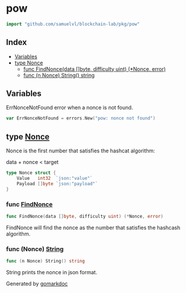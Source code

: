 <!-- Code generated by gomarkdoc. DO NOT EDIT -->

# pow

```go
import "github.com/samuelvl/blockchain-lab/pkg/pow"
```

## Index

- [Variables](<#variables>)
- [type Nonce](<#type-nonce>)
  - [func FindNonce(data []byte, difficulty uint) (*Nonce, error)](<#func-findnonce>)
  - [func (n Nonce) String() string](<#func-nonce-string>)


## Variables

ErrNonceNotFound error when a nonce is not found\.

```go
var ErrNonceNotFound = errors.New("pow: nonce not found")
```

## type [Nonce](<https://github.com/samuelvl/blockchain-lab/blob/main/pkg/pow/nonce.go#L17-L20>)

Nonce is the first number that satisfies the hashcat algorithm:

data \+ nonce \< target

```go
type Nonce struct {
    Value   int32  `json:"value"`
    Payload []byte `json:"payload"`
}
```

### func [FindNonce](<https://github.com/samuelvl/blockchain-lab/blob/main/pkg/pow/nonce.go#L55>)

```go
func FindNonce(data []byte, difficulty uint) (*Nonce, error)
```

FindNonce will find the nonce as the number that satisfies the hashcash algorithm\.

### func \(Nonce\) [String](<https://github.com/samuelvl/blockchain-lab/blob/main/pkg/pow/nonce.go#L75>)

```go
func (n Nonce) String() string
```

String prints the nonce in json format\.



Generated by [gomarkdoc](<https://github.com/princjef/gomarkdoc>)
